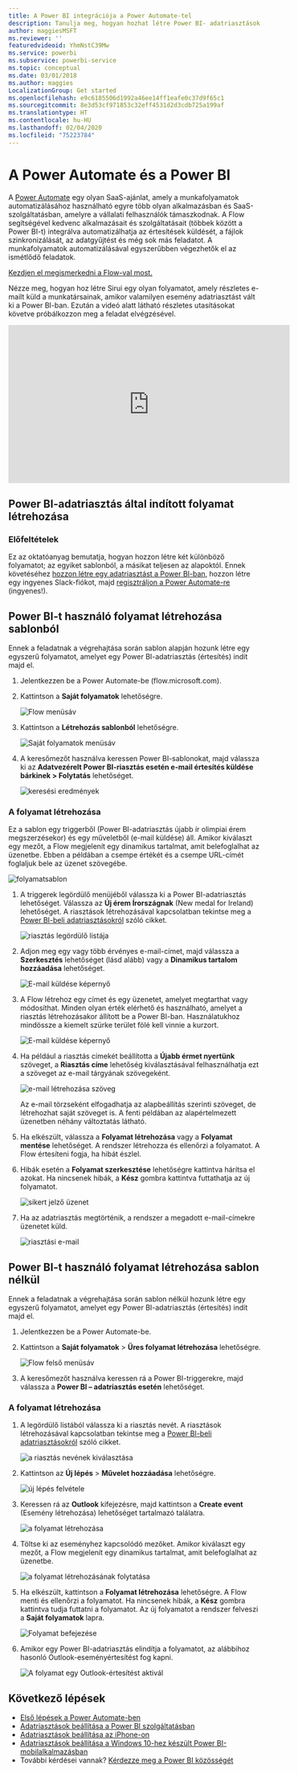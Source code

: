 ```yaml
---
title: A Power BI integrációja a Power Automate-tel
description: Tanulja meg, hogyan hozhat létre Power BI- adatriasztások által indított folyamatokat.
author: maggiesMSFT
ms.reviewer: ''
featuredvideoid: YhmNstC39Mw
ms.service: powerbi
ms.subservice: powerbi-service
ms.topic: conceptual
ms.date: 03/01/2018
ms.author: maggies
LocalizationGroup: Get started
ms.openlocfilehash: e9c6185506d1992a46ee14ff1eafe0c37d9f65c1
ms.sourcegitcommit: 8e3d53cf971853c32eff4531d2d3cdb725a199af
ms.translationtype: HT
ms.contentlocale: hu-HU
ms.lasthandoff: 02/04/2020
ms.locfileid: "75223784"
---
```

# <a name="power-automate-and-power-bi"></a>A Power Automate és a Power BI

A [Power Automate](https://docs.microsoft.com/power-automate/getting-started) egy olyan SaaS-ajánlat, amely a munkafolyamatok automatizálásához használható egyre több olyan alkalmazásban és SaaS-szolgáltatásban, amelyre a vállalati felhasználók támaszkodnak. A Flow segítségével kedvenc alkalmazásait és szolgáltatásait (többek között a Power BI-t) integrálva automatizálhatja az értesítések küldését, a fájlok szinkronizálását, az adatgyűjtést és még sok más feladatot. A munkafolyamatok automatizálásával egyszerűbben végezhetők el az ismétlődő feladatok.

[Kezdjen el megismerkedni a Flow-val most.](https://docs.microsoft.com/power-automate/getting-started)

Nézze meg, hogyan hoz létre Sirui egy olyan folyamatot, amely részletes e-mailt küld a munkatársainak, amikor valamilyen esemény adatriasztást vált ki a Power BI-ban. Ezután a videó alatt látható részletes utasításokat követve próbálkozzon meg a feladat elvégzésével.

<iframe width="560" height="315" src="https://www.youtube.com/embed/YhmNstC39Mw" frameborder="0" allowfullscreen></iframe>

## <a name="create-a-flow-that-is-triggered-by-a-power-bi-data-alert"></a>Power BI-adatriasztás által indított folyamat létrehozása

### <a name="prerequisites"></a>Előfeltételek
Ez az oktatóanyag bemutatja, hogyan hozzon létre két különböző folyamatot; az egyiket sablonból, a másikat teljesen az alapoktól. Ennek követéséhez [hozzon létre egy adatriasztást a Power BI-ban](service-set-data-alerts.md), hozzon létre egy ingyenes Slack-fiókot, majd [regisztráljon a Power Automate-re](https://flow.microsoft.com/#home-signup) (ingyenes!).

## <a name="create-a-flow-that-uses-power-bi---from-a-template"></a>Power BI-t használó folyamat létrehozása sablonból
Ennek a feladatnak a végrehajtása során sablon alapján hozunk létre egy egyszerű folyamatot, amelyet egy Power BI-adatriasztás (értesítés) indít majd el.

1. Jelentkezzen be a Power Automate-be (flow.microsoft.com).
2. Kattintson a **Saját folyamatok** lehetőségre.
   
   ![Flow menüsáv](media/service-flow-integration/power-bi-my-flows.png)
3. Kattintson a **Létrehozás sablonból** lehetőségre.
   
    ![Saját folyamatok menüsáv](media/service-flow-integration/power-bi-template.png)
4. A keresőmezőt használva keressen Power BI-sablonokat, majd válassza ki az **Adatvezérelt Power BI-riasztás esetén e-mail értesítés küldése bárkinek > Folytatás** lehetőséget.
   
    ![keresési eredmények](media/service-flow-integration/power-bi-flow-alert.png)


### <a name="build-the-flow"></a>A folyamat létrehozása
Ez a sablon egy triggerből (Power BI-adatriasztás újabb ír olimpiai érem megszerzésekor) és egy műveletből (e-mail küldése) áll. Amikor kiválaszt egy mezőt, a Flow megjelenít egy dinamikus tartalmat, amit belefoglalhat az üzenetbe.  Ebben a példában a csempe értékét és a csempe URL-címét foglaljuk bele az üzenet szövegébe.

![folyamatsablon](media/service-flow-integration/power-bi-template1.png)

1. A triggerek legördülő menüjéből válassza ki a Power BI-adatriasztás lehetőséget. Válassza az **Új érem Írországnak** (New medal for Ireland) lehetőséget. A riasztások létrehozásával kapcsolatban tekintse meg a [Power BI-beli adatriasztásokról](service-set-data-alerts.md) szóló cikket.
   
   ![riasztás legördülő listája](media/service-flow-integration/power-bi-trigger-flow.png)
2. Adjon meg egy vagy több érvényes e-mail-címet, majd válassza a **Szerkesztés** lehetőséget (lásd alább) vagy a **Dinamikus tartalom hozzáadása** lehetőséget. 
   
   ![E-mail küldése képernyő](media/service-flow-integration/power-bi-flow-email.png)

3. A Flow létrehoz egy címet és egy üzenetet, amelyet megtarthat vagy módosíthat. Minden olyan érték elérhető és használható, amelyet a riasztás létrehozásakor állított be a Power BI-ban. Használatukhoz mindössze a kiemelt szürke terület fölé kell vinnie a kurzort. 

   ![E-mail küldése képernyő](media/service-flow-integration/power-bi-flow-email-default.png)

1.  Ha például a riasztás címekét beállította a **Újabb érmet nyertünk** szöveget, a **Riasztás címe** lehetőség kiválasztásával felhasználhatja ezt a szöveget az e-mail tárgyának szövegeként.

    ![e-mail létrehozása szöveg](media/service-flow-integration/power-bi-flow-message.png)

    Az e-mail törzseként elfogadhatja az alapbeállítás szerinti szöveget, de létrehozhat saját szöveget is. A fenti példában az alapértelmezett üzenetben néhány változtatás látható.

1. Ha elkészült, válassza a **Folyamat létrehozása** vagy a **Folyamat mentése** lehetőséget.  A rendszer létrehozza és ellenőrzi a folyamatot.  A Flow értesíteni fogja, ha hibát észlel.
2. Hibák esetén a **Folyamat szerkesztése** lehetőségre kattintva hárítsa el azokat. Ha nincsenek hibák, a **Kész** gombra kattintva futtathatja az új folyamatot.
   
   ![sikert jelző üzenet](media/service-flow-integration/power-bi-flow-running.png)
5. Ha az adatriasztás megtörténik, a rendszer a megadott e-mail-címekre üzenetet küld.  
   
   ![riasztási e-mail](media/service-flow-integration/power-bi-flow-email2.png)

## <a name="create-a-flow-that-uses-power-bi---from-scratch-blank"></a>Power BI-t használó folyamat létrehozása sablon nélkül
Ennek a feladatnak a végrehajtása során sablon nélkül hozunk létre egy egyszerű folyamatot, amelyet egy Power BI-adatriasztás (értesítés) indít majd el.

1. Jelentkezzen be a Power Automate-be.
2. Kattintson a **Saját folyamatok** > **Üres folyamat létrehozása** lehetőségre.
   
   ![Flow felső menüsáv](media/service-flow-integration/power-bi-my-flows.png)
3. A keresőmezőt használva keressen rá a Power BI-triggerekre, majd válassza a **Power BI – adatriasztás esetén** lehetőséget.

### <a name="build-your-flow"></a>A folyamat létrehozása
1. A legördülő listából válassza ki a riasztás nevét.  A riasztások létrehozásával kapcsolatban tekintse meg a [Power BI-beli adatriasztásokról](service-set-data-alerts.md) szóló cikket.
   
    ![a riasztás nevének kiválasztása](media/service-flow-integration/power-bi-totalstores2.png)
2. Kattintson az **Új lépés** > **Művelet hozzáadása** lehetőségre.
   
   ![új lépés felvétele](media/service-flow-integration/power-bi-new-step.png)
3. Keressen rá az **Outlook** kifejezésre, majd kattintson a **Create event** (Esemény létrehozása) lehetőséget tartalmazó találatra.
   
   ![a folyamat létrehozása](media/service-flow-integration/power-bi-create-event.png)
4. Töltse ki az eseményhez kapcsolódó mezőket. Amikor kiválaszt egy mezőt, a Flow megjelenít egy dinamikus tartalmat, amit belefoglalhat az üzenetbe.
   
   ![a folyamat létrehozásának folytatása](media/service-flow-integration/power-bi-flow-event.png)
5. Ha elkészült, kattintson a **Folyamat létrehozása** lehetőségre.  A Flow menti és ellenőrzi a folyamatot. Ha nincsenek hibák, a **Kész** gombra kattintva tudja futtatni a folyamatot.  Az új folyamatot a rendszer felveszi a **Saját folyamatok** lapra.
   
   ![Folyamat befejezése](media/service-flow-integration/power-bi-flow-running.png)
6. Amikor egy Power BI-adatriasztás elindítja a folyamatot, az alábbihoz hasonló Outlook-eseményértesítést fog kapni.
   
    ![A folyamat egy Outlook-értesítést aktivál](media/service-flow-integration/power-bi-flow-notice.png)

## <a name="next-steps"></a>Következő lépések
* [Első lépések a Power Automate-ben](https://docs.microsoft.com/power-automate/getting-started/)
* [Adatriasztások beállítása a Power BI szolgáltatásban](service-set-data-alerts.md)
* [Adatriasztások beállítása az iPhone-on](consumer/mobile/mobile-set-data-alerts-in-the-mobile-apps.md)
* [Adatriasztások beállítása a Windows 10-hez készült Power BI-mobilalkalmazásban](consumer/mobile/mobile-set-data-alerts-in-the-mobile-apps.md)
* További kérdései vannak? [Kérdezze meg a Power BI közösségét](https://community.powerbi.com/)

